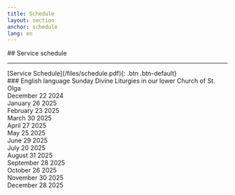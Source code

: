 ```yaml
---
title: Schedule
layout: section
anchor: schedule
lang: en
---
```

<div class="section-title center" markdown="1">
##  Service schedule

-----
</div>
<div class="row">
<div class="col-md-4 col-md-offset-4 text-center center" markdown="1">
[Service Schedule](/files/schedule.pdf){: .btn .btn-default}
</div>
</div>

<div class="row">
<div class="text-center center" markdown="1">
### English language Sunday Divine Liturgies in our lower Church of St. Olga
</div>
</div>

<div class="row">
<div class="col-12 text-center">December 22 2024</div>
</div>

<div class="row">
<div class="col-12 text-center">January 26 2025</div>
</div>

<div class="row">
<div class="col-12 text-center">February 23 2025</div>
</div>

<div class="row">
<div class="col-12 text-center">March 30 2025</div>
</div>

<div class="row">
<div class="col-12 text-center">April 27 2025</div>
</div>

<div class="row">
<div class="col-12 text-center">May 25 2025</div>
</div>

<div class="row">
<div class="col-12 text-center">June 29 2025</div>
</div>

<div class="row">
<div class="col-12 text-center">July 20 2025</div>
</div>

<div class="row">
<div class="col-12 text-center">August 31 2025</div>
</div>

<div class="row">
<div class="col-12 text-center">September 28 2025</div>
</div>

<div class="row">
<div class="col-12 text-center">October 26 2025</div>
</div>

<div class="row">
<div class="col-12 text-center">November 30 2025</div>
</div>

<div class="row">
<div class="col-12 text-center">December 28 2025</div>
</div>
